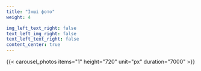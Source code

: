 ```yaml
---
title: "Інші фото"
weight: 4

img_left_text_right: false
text_left_img_right: false
text_left_text_right: false
content_center: true
---
```


{{< carousel_photos items="1" height="720" unit="px" duration="7000" >}}
